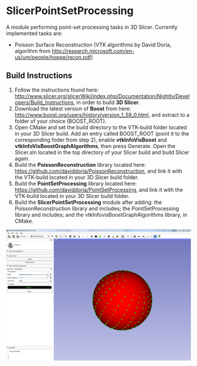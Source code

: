 # SlicerPointSetProcessing

A module performing point-set processing tasks in 3D Slicer. Currently implemented tasks are:
* Poisson Surface Reconstruction (VTK algorithms by David Doria, algorithm from http://research.microsoft.com/en-us/um/people/hoppe/recon.pdf)

## Build Instructions
1. Follow the instructions found here: http://www.slicer.org/slicerWiki/index.php/Documentation/Nightly/Developers/Build_Instructions, in order to build **3D Slicer**.  
2. Download the latest version of **Boost** from here: http://www.boost.org/users/history/version_1_59_0.html, and extract to a folder of your choice (BOOST_ROOT).
3. Open CMake and set the build directory to the VTK-build folder located in your 3D Slicer build. Add an entry called BOOST_ROOT (point it to the corresponding foder from step 2), enable **vtkInfoVisBoost** and **vtkInfoVisBoostGraphAlgorithms**, then press Generate. Open the Slicer.sln located in the top directory of your Slicer build and build Slicer again.
4. Build the **PoissonReconstruction** library located here: https://github.com/daviddoria/PoissonReconstruction, and link it with the VTK-build located in your 3D Slicer build folder.
5. Build the **PointSetProcessing** library located here: https://github.com/daviddoria/PointSetProcessing, and link it with the VTK-build located in your 3D Slicer build folder.
6. Build the **SlicerPointSetProcessing** module after adding: the PoissonReconstruction library and includes; the PointSetProcessing library and includes; and the vtkInfovisBoostGraphAlgorithms library, in CMake.

![Alt text](https://github.com/brudfors/SlicerPointSetProcessing/blob/master/PointSetProcessingScreenShot.PNG?raw=true "SlicerPointSetProcessing")


